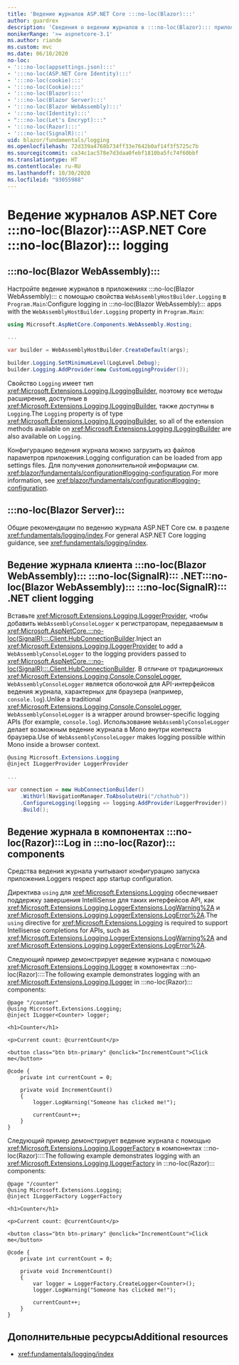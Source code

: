 ```yaml
---
title: 'Ведение журналов ASP.NET Core :::no-loc(Blazor):::'
author: guardrex
description: 'Сведения о ведении журналов в :::no-loc(Blazor)::: приложениях, включая настройку уровня ведения журнала и запись сообщений журнала из компонентов :::no-loc(Razor):::.'
monikerRange: '>= aspnetcore-3.1'
ms.author: riande
ms.custom: mvc
ms.date: 06/10/2020
no-loc:
- ':::no-loc(appsettings.json):::'
- ':::no-loc(ASP.NET Core Identity):::'
- ':::no-loc(cookie):::'
- ':::no-loc(Cookie):::'
- ':::no-loc(Blazor):::'
- ':::no-loc(Blazor Server):::'
- ':::no-loc(Blazor WebAssembly):::'
- ':::no-loc(Identity):::'
- ":::no-loc(Let's Encrypt):::"
- ':::no-loc(Razor):::'
- ':::no-loc(SignalR):::'
uid: blazor/fundamentals/logging
ms.openlocfilehash: 72d339a4768b734ff33e7642b0af14f3f5725c7b
ms.sourcegitcommit: ca34c1ac578e7d3daa0febf1810ba5fc74f60bbf
ms.translationtype: HT
ms.contentlocale: ru-RU
ms.lasthandoff: 10/30/2020
ms.locfileid: "93055988"
---
```

# <a name="aspnet-core-no-locblazor-logging"></a><span data-ttu-id="f736a-103">Ведение журналов ASP.NET Core :::no-loc(Blazor):::</span><span class="sxs-lookup"><span data-stu-id="f736a-103">ASP.NET Core :::no-loc(Blazor)::: logging</span></span>

## :::no-loc(Blazor WebAssembly):::

<span data-ttu-id="f736a-104">Настройте ведение журналов в приложениях :::no-loc(Blazor WebAssembly)::: с помощью свойства `WebAssemblyHostBuilder.Logging` в `Program.Main`:</span><span class="sxs-lookup"><span data-stu-id="f736a-104">Configure logging in :::no-loc(Blazor WebAssembly)::: apps with the `WebAssemblyHostBuilder.Logging` property in `Program.Main`:</span></span>

```csharp
using Microsoft.AspNetCore.Components.WebAssembly.Hosting;

...

var builder = WebAssemblyHostBuilder.CreateDefault(args);

builder.Logging.SetMinimumLevel(LogLevel.Debug);
builder.Logging.AddProvider(new CustomLoggingProvider());
```

<span data-ttu-id="f736a-105">Свойство `Logging` имеет тип <xref:Microsoft.Extensions.Logging.ILoggingBuilder>, поэтому все методы расширения, доступные в <xref:Microsoft.Extensions.Logging.ILoggingBuilder>, также доступны в `Logging`.</span><span class="sxs-lookup"><span data-stu-id="f736a-105">The `Logging` property is of type <xref:Microsoft.Extensions.Logging.ILoggingBuilder>, so all of the extension methods available on <xref:Microsoft.Extensions.Logging.ILoggingBuilder> are also available on `Logging`.</span></span>

<span data-ttu-id="f736a-106">Конфигурацию ведения журнала можно загрузить из файлов параметров приложения.</span><span class="sxs-lookup"><span data-stu-id="f736a-106">Logging configuration can be loaded from app settings files.</span></span> <span data-ttu-id="f736a-107">Для получения дополнительной информации см. <xref:blazor/fundamentals/configuration#logging-configuration>.</span><span class="sxs-lookup"><span data-stu-id="f736a-107">For more information, see <xref:blazor/fundamentals/configuration#logging-configuration>.</span></span>

## :::no-loc(Blazor Server):::

<span data-ttu-id="f736a-108">Общие рекомендации по ведению журнала ASP.NET Core см. в разделе <xref:fundamentals/logging/index>.</span><span class="sxs-lookup"><span data-stu-id="f736a-108">For general ASP.NET Core logging guidance, see <xref:fundamentals/logging/index>.</span></span>

## <a name="no-locblazor-webassembly-no-locsignalr-net-client-logging"></a><span data-ttu-id="f736a-109">Ведение журнала клиента :::no-loc(Blazor WebAssembly)::: :::no-loc(SignalR)::: .NET</span><span class="sxs-lookup"><span data-stu-id="f736a-109">:::no-loc(Blazor WebAssembly)::: :::no-loc(SignalR)::: .NET client logging</span></span>

<span data-ttu-id="f736a-110">Вставьте <xref:Microsoft.Extensions.Logging.ILoggerProvider>, чтобы добавить `WebAssemblyConsoleLogger` к регистраторам, передаваемым в <xref:Microsoft.AspNetCore.:::no-loc(SignalR):::.Client.HubConnectionBuilder>.</span><span class="sxs-lookup"><span data-stu-id="f736a-110">Inject an <xref:Microsoft.Extensions.Logging.ILoggerProvider> to add a `WebAssemblyConsoleLogger` to the logging providers passed to <xref:Microsoft.AspNetCore.:::no-loc(SignalR):::.Client.HubConnectionBuilder>.</span></span> <span data-ttu-id="f736a-111">В отличие от традиционных <xref:Microsoft.Extensions.Logging.Console.ConsoleLogger>, `WebAssemblyConsoleLogger` является оболочкой для API-интерфейсов ведения журнала, характерных для браузера (например, `console.log`).</span><span class="sxs-lookup"><span data-stu-id="f736a-111">Unlike a traditional <xref:Microsoft.Extensions.Logging.Console.ConsoleLogger>, `WebAssemblyConsoleLogger` is a wrapper around browser-specific logging APIs (for example, `console.log`).</span></span> <span data-ttu-id="f736a-112">Использование `WebAssemblyConsoleLogger` делает возможным ведение журнала в Mono внутри контекста браузера.</span><span class="sxs-lookup"><span data-stu-id="f736a-112">Use of `WebAssemblyConsoleLogger` makes logging possible within Mono inside a browser context.</span></span>

```csharp
@using Microsoft.Extensions.Logging
@inject ILoggerProvider LoggerProvider

...

var connection = new HubConnectionBuilder()
    .WithUrl(NavigationManager.ToAbsoluteUri("/chathub"))
    .ConfigureLogging(logging => logging.AddProvider(LoggerProvider))
    .Build();
```

## <a name="log-in-no-locrazor-components"></a><span data-ttu-id="f736a-113">Ведение журнала в компонентах :::no-loc(Razor):::</span><span class="sxs-lookup"><span data-stu-id="f736a-113">Log in :::no-loc(Razor)::: components</span></span>

<span data-ttu-id="f736a-114">Средства ведения журнала учитывают конфигурацию запуска приложения.</span><span class="sxs-lookup"><span data-stu-id="f736a-114">Loggers respect app startup configuration.</span></span>

<span data-ttu-id="f736a-115">Директива `using` для <xref:Microsoft.Extensions.Logging> обеспечивает поддержку завершения IntelliSense для таких интерфейсов API, как <xref:Microsoft.Extensions.Logging.LoggerExtensions.LogWarning%2A> и <xref:Microsoft.Extensions.Logging.LoggerExtensions.LogError%2A>.</span><span class="sxs-lookup"><span data-stu-id="f736a-115">The `using` directive for <xref:Microsoft.Extensions.Logging> is required to support Intellisense completions for APIs, such as <xref:Microsoft.Extensions.Logging.LoggerExtensions.LogWarning%2A> and <xref:Microsoft.Extensions.Logging.LoggerExtensions.LogError%2A>.</span></span>

<span data-ttu-id="f736a-116">Следующий пример демонстрирует ведение журнала с помощью <xref:Microsoft.Extensions.Logging.ILogger> в компонентах :::no-loc(Razor)::::</span><span class="sxs-lookup"><span data-stu-id="f736a-116">The following example demonstrates logging with an <xref:Microsoft.Extensions.Logging.ILogger> in :::no-loc(Razor)::: components:</span></span>

```razor
@page "/counter"
@using Microsoft.Extensions.Logging;
@inject ILogger<Counter> logger;

<h1>Counter</h1>

<p>Current count: @currentCount</p>

<button class="btn btn-primary" @onclick="IncrementCount">Click me</button>

@code {
    private int currentCount = 0;

    private void IncrementCount()
    {
        logger.LogWarning("Someone has clicked me!");

        currentCount++;
    }
}
```

<span data-ttu-id="f736a-117">Следующий пример демонстрирует ведение журнала с помощью <xref:Microsoft.Extensions.Logging.ILoggerFactory> в компонентах :::no-loc(Razor)::::</span><span class="sxs-lookup"><span data-stu-id="f736a-117">The following example demonstrates logging with an <xref:Microsoft.Extensions.Logging.ILoggerFactory> in :::no-loc(Razor)::: components:</span></span>

```razor
@page "/counter"
@using Microsoft.Extensions.Logging;
@inject ILoggerFactory LoggerFactory

<h1>Counter</h1>

<p>Current count: @currentCount</p>

<button class="btn btn-primary" @onclick="IncrementCount">Click me</button>

@code {
    private int currentCount = 0;

    private void IncrementCount()
    {
        var logger = LoggerFactory.CreateLogger<Counter>();
        logger.LogWarning("Someone has clicked me!");

        currentCount++;
    }
}
```

## <a name="additional-resources"></a><span data-ttu-id="f736a-118">Дополнительные ресурсы</span><span class="sxs-lookup"><span data-stu-id="f736a-118">Additional resources</span></span>

* <xref:fundamentals/logging/index>
